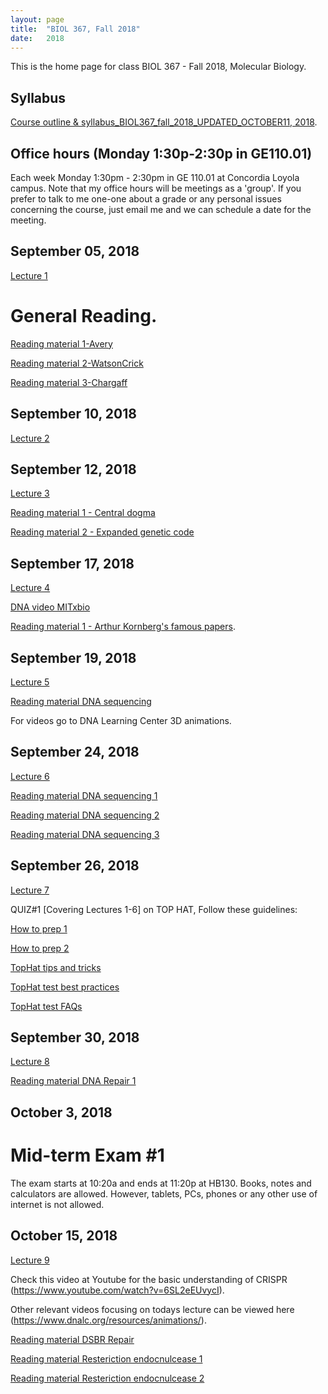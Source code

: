 ```yaml
---
layout: page
title:  "BIOL 367, Fall 2018"
date:   2018
---
```

This is the home page for class BIOL 367 - Fall 2018, Molecular Biology.

## Syllabus
[Course outline & syllabus_BIOL367_fall_2018_UPDATED_OCTOBER11, 2018](https://github.com/kachroolab/kachroolab/files/2469378/BIOL.367.Molecular.Biology.course.outline_fall.2018_October-11-2018.pdf). 

## Office hours (Monday 1:30p-2:30p in GE110.01)
Each week Monday 1:30pm - 2:30pm in GE 110.01 at Concordia Loyola campus. Note that my office hours will be meetings as a 'group'. If you prefer to talk to me one-one about a grade or any personal issues concerning the course, just email me and we can schedule a date for the meeting.

## September 05, 2018
[Lecture 1](https://github.com/kachroolab/kachroolab/files/2353069/Lecture.01_Fall.pdf)

# General Reading.

[Reading material 1-Avery](https://github.com/kachroolab/kachroolab/files/1612069/Avery.1944.pdf)

[Reading material 2-WatsonCrick](https://github.com/kachroolab/kachroolab/files/1612072/WatsonCrick.1953.pdf)

[Reading material 3-Chargaff](https://github.com/kachroolab/kachroolab/files/1612189/Chargaff.1950.pdf)

## September 10, 2018
[Lecture 2](https://github.com/kachroolab/kachroolab/files/2364804/Lecture.02_fall.pdf)

## September 12, 2018
[Lecture 3](https://github.com/kachroolab/kachroolab/files/2373011/Lecture.03_fall.pdf)

[Reading material 1 - Central dogma](https://github.com/kachroolab/kachroolab/files/2373012/The.central.dogma_Crick.pdf)

[Reading material 2 - Expanded genetic code](https://github.com/kachroolab/kachroolab/files/2373013/New.letters.for.life.s.alphabet.pdf)

## September 17, 2018
[Lecture 4](https://github.com/kachroolab/kachroolab/files/2386000/Lecture.04_fall.pdf)

[DNA video MITxbio](https://youtu.be/o_-6JXLYS-k)

[Reading material 1 - Arthur Kornberg's famous papers](https://profiles.nlm.nih.gov/ps/retrieve/Narrative/WH/p-nid/208). 

## September 19, 2018
[Lecture 5](https://github.com/kachroolab/kachroolab/files/2394673/Lecture.05_fall_reducedsize.pdf)

[Reading material DNA sequencing](https://github.com/kachroolab/kachroolab/files/1639518/DNA.seq.at.40.pdf)

For videos go to DNA Learning Center 3D animations.

## September 24, 2018
[Lecture 6](https://github.com/kachroolab/kachroolab/files/2408191/Lecture.06_fall.pdf)

[Reading material DNA sequencing 1](https://github.com/kachroolab/kachroolab/files/1639518/DNA.seq.at.40.pdf)

[Reading material DNA sequencing 2](https://github.com/kachroolab/kachroolab/files/2408189/Next.gen.sequencing.1.pdf)

[Reading material DNA sequencing 3](https://github.com/kachroolab/kachroolab/files/2408188/Next.gen.sequencing.2.pdf)

## September 26, 2018
[Lecture 7](https://github.com/kachroolab/kachroolab/files/2416370/Lecture.07_fall.pdf)

QUIZ#1 [Covering Lectures 1-6] on TOP HAT, Follow these guidelines:

[How to prep 1](https://github.com/kachroolab/kachroolab/files/2416371/TopHat.1.pdf)

[How to prep 2](https://github.com/kachroolab/kachroolab/files/2416372/TopHat.2.pdf)

[TopHat tips and tricks](https://github.com/kachroolab/kachroolab/files/2416373/TopHat.3.pdf)

[TopHat test best practices](https://github.com/kachroolab/kachroolab/files/2416374/TopHat.4.pdf)

[TopHat test FAQs](https://github.com/kachroolab/kachroolab/files/2416375/TopHat.5.pdf)

## September 30, 2018
[Lecture 8](https://github.com/kachroolab/kachroolab/files/2431728/Lecture.08_fall.pdf)

[Reading material DNA Repair 1](https://github.com/kachroolab/kachroolab/files/2430653/DNA.repair.1.pdf) 

## October 3, 2018

# Mid-term Exam #1 
The exam starts at 10:20a and ends at 11:20p at HB130. Books, notes and calculators are allowed. However, tablets, PCs, phones or any other use of internet is not allowed.

## October 15, 2018
[Lecture 9](https://github.com/kachroolab/kachroolab/files/2476632/Lecture.09_fall.pdf)

Check this video at Youtube for the basic understanding of CRISPR (https://www.youtube.com/watch?v=6SL2eEUvycI). 

Other relevant videos focusing on todays lecture can be viewed here (https://www.dnalc.org/resources/animations/).

[Reading material DSBR Repair](https://github.com/kachroolab/kachroolab/files/2476633/DSBR.review.pdf) 

[Reading material Resteriction endocnulcease 1](https://github.com/kachroolab/kachroolab/files/2476634/RE.2.pdf) 

[Reading material Resteriction endocnulcease 2](https://github.com/kachroolab/kachroolab/files/2476635/RE.1.pdf) 
